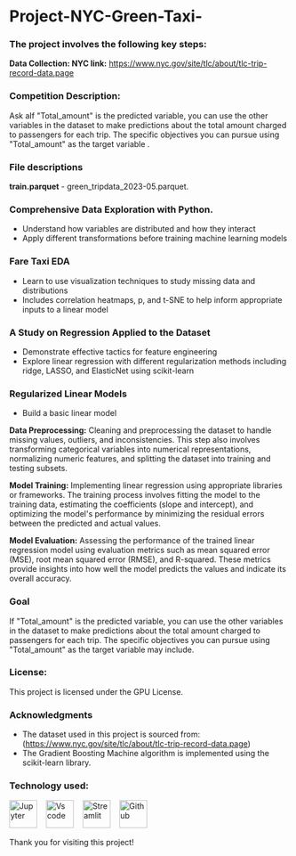 # Project-NYC-Green-Taxi-

### The project involves the following key steps:
**Data Collection: NYC link:** https://www.nyc.gov/site/tlc/about/tlc-trip-record-data.page

### Competition Description:
Ask aIf "Total_amount" is the predicted variable, you can use the other variables in the dataset to make predictions about the total amount charged to passengers for each trip. The specific objectives you can pursue using "Total_amount" as the target variable .<br>


### File descriptions
**train.parquet** - green_tripdata_2023-05.parquet.<br>

### Comprehensive Data Exploration with Python.
- Understand how variables are distributed and how they interact
- Apply different transformations before training machine learning models

### Fare Taxi EDA
- Learn to use visualization techniques to study missing data and distributions
- Includes correlation heatmaps, p, and t-SNE to help inform appropriate inputs to a linear model

### A Study on Regression Applied to the Dataset
- Demonstrate effective tactics for feature engineering
- Explore linear regression with different regularization methods including ridge, LASSO, and ElasticNet using scikit-learn

### Regularized Linear Models
- Build a basic linear model

**Data Preprocessing:** Cleaning and preprocessing the dataset to handle missing values, outliers, and inconsistencies. This step also involves transforming categorical variables into numerical representations, normalizing numeric features, and splitting the dataset into training and testing subsets.

**Model Training:** Implementing linear regression using appropriate libraries or frameworks. The training process involves fitting the model to the training data, estimating the coefficients (slope and intercept), and optimizing the model's performance by minimizing the residual errors between the predicted and actual values.

**Model Evaluation:** Assessing the performance of the trained linear regression model using evaluation metrics such as mean squared error (MSE), root mean squared error (RMSE), and R-squared. These metrics provide insights into how well the model predicts the values and indicate its overall accuracy.

### Goal
If "Total_amount" is the predicted variable, you can use the other variables in the dataset to make predictions about the total amount charged to passengers for each trip. The specific objectives you can pursue using "Total_amount" as the target variable may include. 

### License:
This project is licensed under the GPU License.

### Acknowledgments
- The dataset used in this project is sourced from: (https://www.nyc.gov/site/tlc/about/tlc-trip-record-data.page)
- The Gradient Boosting Machine algorithm is implemented using the scikit-learn library.

### Technology used:
<div align ='left'>
<img src ='https://technology.amis.nl/wp-content/uploads/2020/11/image_thumb-27.png', height = "50" alt = 'Jupyter'/><img width='12'/> 
<img src = 'https://cdn.dribbble.com/users/6569/screenshots/16471177/media/8bbfe7fd594073dc6271d5d852c7381a.png', height = "50" alt = 'Vs code'/><img width = '12'/>
<img src = 'https://thomasjpfan.github.io/data-umbrella-2020-streamlit-slides/images/streamlit.png', height = "50" alt = 'Streamlit'/><img width = '12'/>
<img src = 'https://github.githubassets.com/images/modules/logos_page/GitHub-Mark.png', height = "50" alt = 'Github'/><img width = '12'/>
<!-- <img src = 'https://img.uxwing.com/wp-content/themes/uxwing/download/brands-social-media/chatgpt-icon.png', height = "50" alt = 'ChatGPT'/><img width = '12'/>-->
</div>

Thank you for visiting this project!


